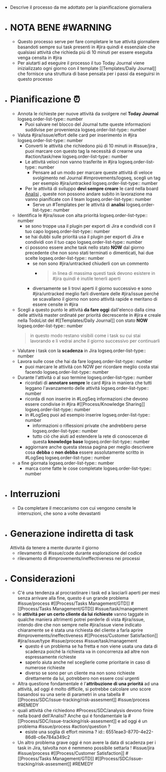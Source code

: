- Descrive il processo da me adottato per la pianificazione giornaliera
- # NOTA BENE #WARNING
	- Questo processo serve per fare completare le tue attivitá giornaliere basandoti sempre sui task presenti in #jira quindi é essenziale che qualsiasi attivitá che richieda piú di 10 minuti per essere eseguita venga censita in #jira
	- Per aiutarti ad eseguire il processo il tuo Today Journal viene inizializzato ogni giorno con il template [[Templates/Daily Journal]] che fornisce una struttura di base pensata per i passi da eseguirsi in questo processo
- # Pianificazione ⏰
	- Annota le richieste per nuove attivitá da svolgere nel **Today Journal**
	  logseq.order-list-type:: number
		- Puoi salvare nel blocco  del Journal tutte queste informazioni suddivise per provenienza
		  logseq.order-list-type:: number
	- Valuta #jira/issue/effort delle card per inserimento in #jira
	  logseq.order-list-type:: number
		- Converti le attivitá che richiedono piú di 10 minuti in #issue/jira , puoi marcare con questo tag la necessitá di crearne una #action/task/new
		  logseq.order-list-type:: number
		- Le attivitá veloci non vanno trasferite in #jira
		  logseq.order-list-type:: number
			- Pensare ad un modo per marcare queste attivitá di veloce svolgimento nel Journal #improvements/logseq, scegli un tag per esempio #jira/untracked
			  logseq.order-list-type:: number
		- Per le attivitá di sviluppo **devi sempre creare** le card nella board [Analisi](https://gsped.atlassian.net/jira/software/projects/AN/boards/37) , queste non possono andare subito in lavorazione ma vanno pianificate con il team
		  logseq.order-list-type:: number
			- Serve un #Templates per le attivitá di **analisi**
			  logseq.order-list-type:: number
	- Identifica le #jira/issue con alta prioritá
	  logseq.order-list-type:: number
		- se sono troppe usa il plugin per export di Jira e condividi con il tuo capo
		  logseq.order-list-type:: number
		- se hai dubbi sulle prioritá usa il plugin per export di Jira e condividi con il tuo capo
		  logseq.order-list-type:: number
		- ci possono essere anche task nello stato **NOW** dal giorno precedente che non sono stati terminati o dimenticati, hai due scelte
		  logseq.order-list-type:: number
			- se non sono #jira/untracked chiuderli con un commento
				- > in linea di massima questi task devono esistere in #jira quindi é inutile tenerli aperti
			- diversamente se li trovi aperti il giorno successivo e sono #jira/untracked meglio farli diventare delle #jira/issue perché se scavallano il giorno non sono attivitá rapide e meritano di essere censite in #jira
	- Scegli a questo punto le attivitá **da fare oggi** dall'elenco dalla cima delle attivitá master ordinaté per prioritá decrescente in #jira e creale nella TodoList del #[[Templates/Daily Journal]] con stato **NOW**
	  logseq.order-list-type:: number
	  > in questo modo restano visibili come i task su cui stai lavorando e li vedrai anche il giorno successivo per continuarli
	- Valutare i task con la **scadenza** in Jira
	  logseq.order-list-type:: number
	- Lavora sulle cose che hai da fare
	  logseq.order-list-type:: number
		- puoi marcare le attivitá con NOW per ricordare meglio costa stai facendo
		  logseq.order-list-type:: number
	- Durante l'attivitá o al suo termine
	  logseq.order-list-type:: number
		- ricordati di **annotare sempre** le card #jira in maniera che tutti leggano l'avanzamento delle attivitá
		  logseq.order-list-type:: number
		- ricorda di non inserire in #LogSeq informazioni che devono essere condivise in #jira #[[Process/Knowledge Sharing]]
		  logseq.order-list-type:: number
		- in #LogSeq puoi ad esempio inserire
		  logseq.order-list-type:: number
			- informazioni o riflessioni private che andrebbero perse
			  logseq.order-list-type:: number
			- tutto ció che aiuti ad estendere la rete di conoscenze di questa **knowledge base**
			  logseq.order-list-type:: number
		- aggiornare anche questa stessa pagina per meglio descrivere cosa  **debba** o **non debba** essere assolutamente scritto in #LogSeq
		  logseq.order-list-type:: number
	- a fine giornata
	  logseq.order-list-type:: number
		- marca come fatte le cose completate
		  logseq.order-list-type:: number
- # Interruzioni
	- Da completare il meccanismo con cui vengono censite le interruzioni, che sono a volte devastanti
- # Generazione indiretta di task
  Attivitá da tenere a mente durante il giorno
	- rilevamento di #issue/code durante esplorazione del codice
	- rilevamento di #improvements/ineffectiveness nei processi
- # Considerazioni
	- C'é una tendenza al procrastinare i task ed a lasciarli aperti per mesi senza arrivare alla fine, questo é un grande problema #issue/process #[[Process/Tasks Management/GTD]]  #[[Process/Tasks Management/GTD]] #issue/task/management
	- le **attivitá per un certo cliente da lui richieste** vanno taggate in qualche maniera altrimenti potrei perderle di vista #jira/issue, intendo dire che non sempre nelle #jira/issue viene indicato chiaramente se é stata una richiesta del cliente a farla aprire #improvements/ineffectiveness #[[Process/Customer Satisfaction]] #jira/issue/type #issue/process #issue/task/management
		- questo é un problema se ha fretta e non viene usata una data di scadenza poiché la richiesta va in concorrenza ad altre non espressamente richieste
		- saperlo aiuta anche nel sceglierle come prioritarie in caso di numerose richieste
		- diverso se sono per un cliente ma non sono richieste direttamente da lui, potrebbero non essere cosí urgenti
	- Altra questione fondamentale é l'**attribuzione di una prioritá** ad una attivitá, ad oggi é molto difficile, si potrebbe calcolare uno score basandosi su una serie di parametri in una tabella #[[Process/SDC/issue-tracking/risk-assesment]] #issue/process #REMEDY
	- quali attivitá che richiedono #Process/SDC/analysis devono finire nella board dell'Analisi?  Anche qui é fondamentale la #[[Process/SDC/issue-tracking/risk-assesment]] e ad oggi é un problema #issue/process  #action/question ?
		- esiste una soglia di effort minima ?
		  id:: 6551eae3-8770-4e22-86d8-c6e784a349c2
	- Un altro problema grave oggi é non avere la data di scadenza per i task in Jira, talvolta non é nemmeno possibile settarla ! #issue/jira #issue/process #[[Process/Customer Satisfaction]] #[[Process/Tasks Management/GTD]] #[[Process/SDC/issue-tracking/risk-assesment]] #REMEDY